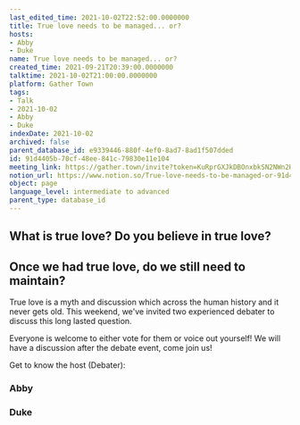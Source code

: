 ```yaml
---
last_edited_time: 2021-10-02T22:52:00.0000000
title: True love needs to be managed... or?
hosts:
- Abby
- Duke
name: True love needs to be managed... or?
created_time: 2021-09-21T20:39:00.0000000
talktime: 2021-10-02T21:00:00.0000000
platform: Gather Town
tags:
- Talk
- 2021-10-02
- Abby
- Duke
indexDate: 2021-10-02
archived: false
parent_database_id: e9339446-880f-4ef0-8ad7-8ad1f507dded
id: 91d4405b-70cf-48ee-841c-79830e11e104
meeting_link: https://gather.town/invite?token=KuRprGXJkDBOnxbkSN2NWn2HuHjwl9GJ
notion_url: https://www.notion.so/True-love-needs-to-be-managed-or-91d4405b70cf48ee841c79830e11e104
object: page
language_level: intermediate to advanced
parent_type: database_id
---
```



## What is true love? Do you believe in true love? 
## Once we had true love, do we still need to maintain?

True love is a myth and discussion which across the human history and it never gets old. This weekend, we've invited two experienced debater to discuss this long lasted question.

Everyone is welcome to either vote for them or voice out yourself! We will have a discussion after the debate event, come join us!

Get to know the host (Debater):
### Abby
### Duke






